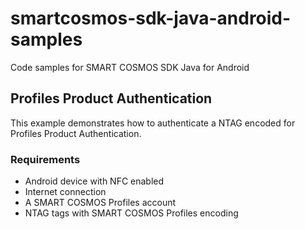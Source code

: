 # smartcosmos-sdk-java-android-samples
Code samples for SMART COSMOS SDK Java for Android

## Profiles Product Authentication

This example demonstrates how to authenticate a NTAG encoded for
Profiles Product Authentication.

### Requirements

 - Android device with NFC enabled
 - Internet connection
 - A SMART COSMOS Profiles account
 - NTAG tags with SMART COSMOS Profiles encoding
 